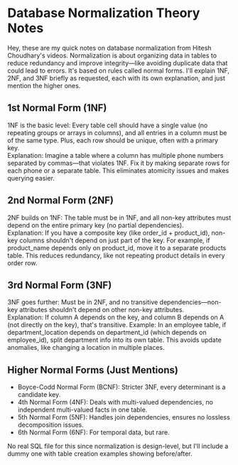 # Database Normalization Theory Notes

Hey, these are my quick notes on database normalization from Hitesh Choudhary's videos. Normalization is about organizing data in tables to reduce redundancy and improve integrity—like avoiding duplicate data that could lead to errors. It's based on rules called normal forms. I'll explain 1NF, 2NF, and 3NF briefly as requested, each with its own explanation, and just mention the higher ones.

## 1st Normal Form (1NF)

1NF is the basic level: Every table cell should have a single value (no repeating groups or arrays in columns), and all entries in a column must be of the same type. Plus, each row should be unique, often with a primary key.  
Explanation: Imagine a table where a column has multiple phone numbers separated by commas—that violates 1NF. Fix it by making separate rows for each phone or a separate table. This eliminates atomicity issues and makes querying easier.

## 2nd Normal Form (2NF)

2NF builds on 1NF: The table must be in 1NF, and all non-key attributes must depend on the entire primary key (no partial dependencies).  
Explanation: If you have a composite key (like order_id + product_id), non-key columns shouldn't depend on just part of the key. For example, if product_name depends only on product_id, move it to a separate products table. This reduces redundancy, like not repeating product details in every order row.

## 3rd Normal Form (3NF)

3NF goes further: Must be in 2NF, and no transitive dependencies—non-key attributes shouldn't depend on other non-key attributes.  
Explanation: If column A depends on the key, and column B depends on A (not directly on the key), that's transitive. Example: In an employee table, if department_location depends on department_id (which depends on employee_id), split department info into its own table. This avoids update anomalies, like changing a location in multiple places.

## Higher Normal Forms (Just Mentions)

- Boyce-Codd Normal Form (BCNF): Stricter 3NF, every determinant is a candidate key.
- 4th Normal Form (4NF): Deals with multi-valued dependencies, no independent multi-valued facts in one table.
- 5th Normal Form (5NF): Handles join dependencies, ensures no lossless decomposition issues.
- 6th Normal Form (6NF): For temporal data, but rare.

No real SQL file for this since normalization is design-level, but I'll include a dummy one with table creation examples showing before/after.
